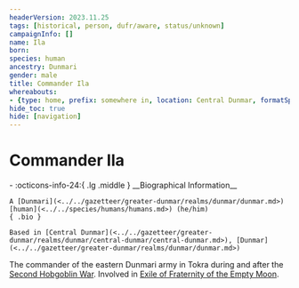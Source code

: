 ```yaml
---
headerVersion: 2023.11.25
tags: [historical, person, dufr/aware, status/unknown]
campaignInfo: []
name: Ila
born:
species: human
ancestry: Dunmari
gender: male
title: Commander Ila
whereabouts:
- {type: home, prefix: somewhere in, location: Central Dunmar, formatSpecifier: ''}
hide_toc: true
hide: [navigation]
---
```

# Commander Ila
<div class="grid cards ext-narrow-margin ext-one-column" markdown>
- :octicons-info-24:{ .lg .middle } __Biographical Information__

    A [Dunmari](<../../gazetteer/greater-dunmar/realms/dunmar/dunmar.md>) [human](<../../species/humans/humans.md>) (he/him)  
    { .bio }

    Based in [Central Dunmar](<../../gazetteer/greater-dunmar/realms/dunmar/central-dunmar/central-dunmar.md>), [Dunmar](<../../gazetteer/greater-dunmar/realms/dunmar/dunmar.md>)
</div>


The commander of the eastern Dunmari army in Tokra during and after the [Second Hobgoblin War](<../../events/1600s/second-hobgoblin-war.md>). Involved in [Exile of Fraternity of the Empty Moon](<../../events/1600s/exile-of-fraternity-of-the-empty-moon.md>). 

